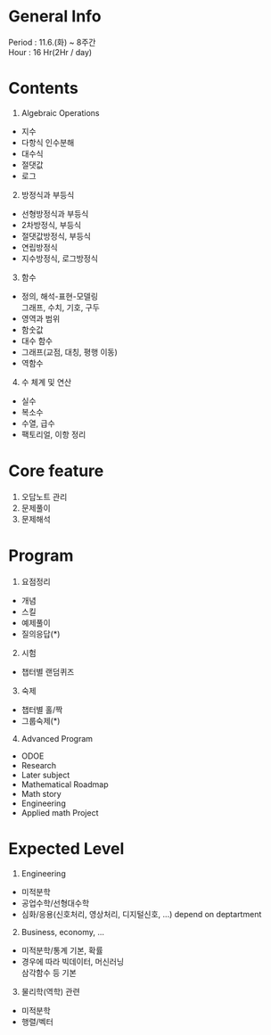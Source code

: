 # General Info
Period : 11.6.(화) ~ 8주간  
Hour : 16 Hr(2Hr / day)

# Contents
1. Algebraic Operations
- 지수
- 다항식 인수분해
- 대수식
- 절댓값
- 로그

2. 방정식과 부등식
- 선형방정식과 부등식
- 2차방정식, 부등식
- 절댓값방정식, 부등식
- 연립방정식
- 지수방정식, 로그방정식

3. 함수
- 정의, 해석-표현-모델링      
그래프, 수치, 기호, 구두
- 영역과 범위
- 함숫값
- 대수 함수
- 그래프(교점, 대칭, 평행 이동)
- 역함수

4. 수 체계 및 연산
- 실수
- 복소수
- 수열, 급수
- 팩토리얼, 이항 정리


# Core feature
1. 오답노트 관리
2. 문제풀이
3. 문제해석

# Program
1. 요점정리
- 개념
- 스킬
- 예제풀이
- 질의응답(*)
2. 시험
- 챕터별 랜덤퀴즈
3. 숙제
- 챕터별 홀/짝
- 그룹숙제(*)
4. Advanced Program
- ODOE
- Research
- Later subject
- Mathematical Roadmap
- Math story
- Engineering
- Applied math Project

# Expected Level
1. Engineering
- 미적분학
- 공업수학/선형대수학
- 심화/응용(신호처리, 영상처리, 디지털신호, ...) depend on deptartment
2. Business, economy, ...
- 미적분학/통계 기본, 확률
- 경우에 따라 빅데이터, 머신러닝  
  삼각함수 등 기본

3. 물리학(역학) 관련
- 미적분학
- 행렬/벡터